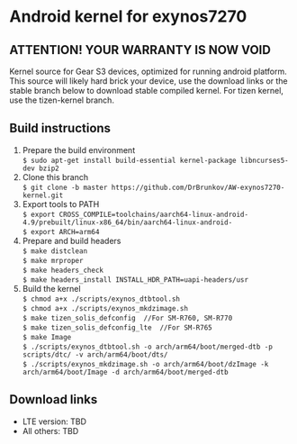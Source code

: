 # Android kernel for exynos7270
## ATTENTION! YOUR WARRANTY IS NOW VOID
Kernel source for Gear S3 devices, optimized for running android platform.  
This source will likely hard brick your device, use the download links or the stable branch below to download stable compiled kernel.
For tizen kernel, use the tizen-kernel branch.

## Build instructions
1. Prepare the build environment  
	```$ sudo apt-get install build-essential kernel-package libncurses5-dev bzip2```
2. Clone this branch  
	```$ git clone -b master https://github.com/DrBrunkov/AW-exynos7270-kernel.git```
3. Export tools to PATH  
	```$ export CROSS_COMPILE=toolchains/aarch64-linux-android-4.9/prebuilt/linux-x86_64/bin/aarch64-linux-android-```  
	```$ export ARCH=arm64```
4. Prepare and build headers  
	```$ make distclean```  
	```$ make mrproper```  
	```$ make headers_check```  
	```$ make headers_install INSTALL_HDR_PATH=uapi-headers/usr```  
5. Build the kernel  
	```$ chmod a+x ./scripts/exynos_dtbtool.sh```  
	```$ chmod a+x ./scripts/exynos_mkdzimage.sh```  
	```$ make tizen_solis_defconfig  //For SM-R760, SM-R770```  
	```$ make tizen_solis_defconfig_lte  //For SM-R765```  
	```$ make Image```  
	```$ ./scripts/exynos_dtbtool.sh -o arch/arm64/boot/merged-dtb -p scripts/dtc/ -v arch/arm64/boot/dts/```  
	```$ ./scripts/exynos_mkdzimage.sh -o arch/arm64/boot/dzImage -k arch/arm64/boot/Image -d arch/arm64/boot/merged-dtb```  
## Download links
* LTE version: TBD
* All others: TBD
